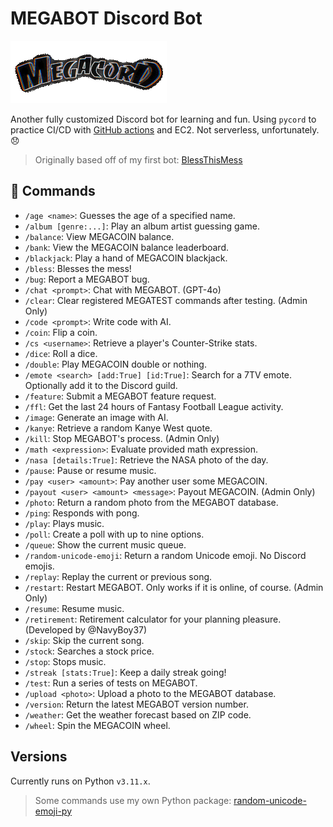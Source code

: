 # MEGABOT Discord Bot

![MEGACORD LOGO](/images/thumbnail.gif)

Another fully customized Discord bot for learning and fun. Using `pycord` to practice CI/CD with [GitHub actions](https://github.com/NicPWNs/MEGABOT/actions) and EC2. Not serverless, unfortunately. 😞

> Originally based off of my first bot: [BlessThisMess](https://github.com/NicPWNs/Discord-BTM-Bot)

## 🤖 Commands

- `/age <name>`: Guesses the age of a specified name.
- `/album [genre:...]`: Play an album artist guessing game.
- `/balance`: View MEGACOIN balance.
- `/bank`: View the MEGACOIN balance leaderboard.
- `/blackjack`: Play a hand of MEGACOIN blackjack.
- `/bless`: Blesses the mess!
- `/bug`: Report a MEGABOT bug.
- `/chat <prompt>`: Chat with MEGABOT. (GPT-4o)
- `/clear`: Clear registered MEGATEST commands after testing. (Admin Only)
- `/code <prompt>`: Write code with AI.
- `/coin`: Flip a coin.
- `/cs <username>`: Retrieve a player's Counter-Strike stats.
- `/dice`: Roll a dice.
- `/double`: Play MEGACOIN double or nothing.
- `/emote <search> [add:True] [id:True]`: Search for a 7TV emote. Optionally add it to the Discord guild.
- `/feature`: Submit a MEGABOT feature request.
- `/ffl`: Get the last 24 hours of Fantasy Football League activity.
- `/image`: Generate an image with AI.
- `/kanye`: Retrieve a random Kanye West quote.
- `/kill`: Stop MEGABOT's process. (Admin Only)
- `/math <expression>`: Evaluate provided math expression.
- `/nasa [details:True]`: Retrieve the NASA photo of the day.
- `/pause`: Pause or resume music.
- `/pay <user> <amount>`: Pay another user some MEGACOIN.
- `/payout <user> <amount> <message>`: Payout MEGACOIN. (Admin Only)
- `/photo`: Return a random photo from the MEGABOT database.
- `/ping`: Responds with pong.
- `/play`: Plays music.
- `/poll`: Create a poll with up to nine options.
- `/queue`: Show the current music queue.
- `/random-unicode-emoji`: Return a random Unicode emoji. No Discord emojis.
- `/replay`: Replay the current or previous song.
- `/restart`: Restart MEGABOT. Only works if it is online, of course. (Admin Only)
- `/resume`: Resume music.
- `/retirement`: Retirement calculator for your planning pleasure. (Developed by @NavyBoy37)
- `/skip`: Skip the current song.
- `/stock`: Searches a stock price.
- `/stop`: Stops music.
- `/streak [stats:True]`: Keep a daily streak going!
- `/test`: Run a series of tests on MEGABOT.
- `/upload <photo>`: Upload a photo to the MEGABOT database.
- `/version`: Return the latest MEGABOT version number.
- `/weather`: Get the weather forecast based on ZIP code.
- `/wheel`: Spin the MEGACOIN wheel.

## Versions

Currently runs on Python `v3.11.x`.

> Some commands use my own Python package: [random-unicode-emoji-py](https://github.com/NicPWNs/random-unicode-emoji-py)
